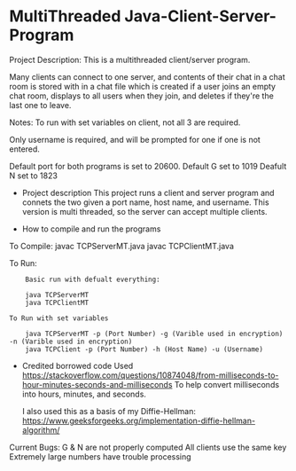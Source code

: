 # MultiThreaded Java-Client-Server-Program

Project Description:
This is a multithreaded client/server program.

Many clients can connect to one server, and contents of their chat in a chat room
is stored with in a chat file which is created if a user joins an empty chat room,
displays to all users when they join, and deletes if they're the last one to leave.

Notes: To run with set variables on client, not all 3 are required.
       
Only username is required, and will be prompted for one if
 one is not entered.

Default port for both programs is set to 20600.
Default G set to 1019
Deafult N set to 1823

 - Project description
	This project runs a client and server program and connets the two given a 
	port name, host name, and username.
	This version is multi threaded, so the server can accept multiple clients.

 - How to compile and run the programs
	
  To Compile:
		javac TCPServerMT.java
		javac TCPClientMT.java

  To Run:
  
		Basic run with defualt everything:
		
		java TCPServerMT
		java TCPClientMT

	To Run with set variables
		
		java TCPServerMT -p (Port Number) -g (Varible used in encryption) -n (Varible used in encryption)
		java TCPClient -p (Port Number) -h (Host Name) -u (Username)

 - Credited borrowed code
	Used https://stackoverflow.com/questions/10874048/from-milliseconds-to-hour-minutes-seconds-and-milliseconds
	To help convert milliseconds into hours, minutes, and seconds.

	I also used this as a basis of my Diffie-Hellman:
	https://www.geeksforgeeks.org/implementation-diffie-hellman-algorithm/
  
  Current Bugs:
  G & N are not properly computed
  All clients use the same key
  Extremely large numbers have trouble processing
